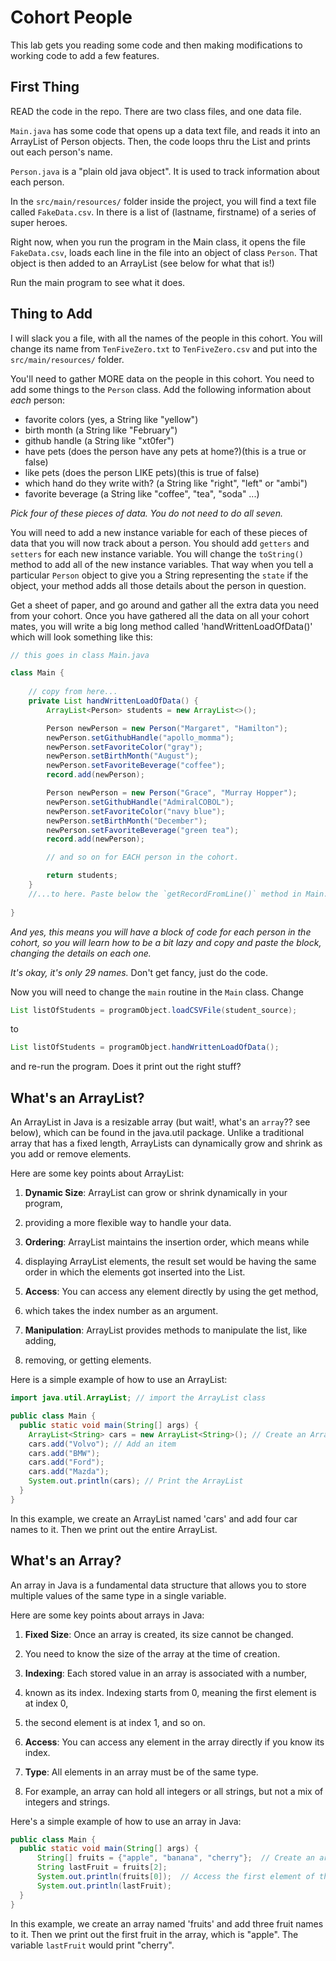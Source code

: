 # Cohort People

This lab gets you reading some code and then making modifications to working code to add a few features.

## First Thing

READ the code in the repo.
There are two class files, and one data file.

`Main.java` has some code that opens up a data text file, and reads it into an ArrayList of Person objects.
Then, the code loops thru the List and prints out each person's name.

`Person.java` is a "plain old java object".
It is used to track information about each person.

In the `src/main/resources/` folder inside the project, you will find a text file called `FakeData.csv`.
In there is a list of (lastname, firstname) of a series of super heroes.

Right now, when you run the program in the Main class, it opens the file `FakeData.csv`, loads 
each line in the file into an object of class `Person`. 
That object is then added to an ArrayList (see below for what that is!)

Run the main program to see what it does.

## Thing to Add

I will slack you a file, with all the names of the people in this cohort.
You will change its name from `TenFiveZero.txt` to `TenFiveZero.csv` and put into the 
`src/main/resources/` folder.


You'll need to gather MORE data on the people in this cohort.
You need to add some things to the `Person` class.
Add the following information about _each_ person:

- favorite colors (yes, a String like "yellow")
- birth month (a String like "February")
- github handle (a String like "xt0fer")
- have pets  (does the person have any pets at home?)(this is a true or false)
- like pets  (does the person LIKE pets)(this is true of false)
- which hand do they write with? (a String like "right", "left" or "ambi")
- favorite beverage (a String like "coffee", "tea", "soda" ...)

_Pick four of these pieces of data. You do not need to do all seven._

You will need to add a new instance variable for each of these pieces of data that you will now
track about a person.
You should add `getters` and `setters` for each new instance variable.
You will change the `toString()` method to add all of the new instance variables. That way when you 
tell a particular `Person` object to give you a String representing the `state` if the object,
your method adds all those details about the person in question.

Get a sheet of paper, and go around and gather all the extra data you need from your cohort.
Once you have gathered all the data on all your cohort mates,
you will write a big long method called 'handWrittenLoadOfData()' which will look something like this:

```java
// this goes in class Main.java

class Main {
    
    // copy from here...
    private List handWrittenLoadOfData() {
        ArrayList<Person> students = new ArrayList<>();

        Person newPerson = new Person("Margaret", "Hamilton");
        newPerson.setGithubHandle("apollo_momma");
        newPerson.setFavoriteColor("gray");
        newPerson.setBirthMonth("August");
        newPerson.setFavoriteBeverage("coffee");
        record.add(newPerson);

        Person newPerson = new Person("Grace", "Murray Hopper");
        newPerson.setGithubHandle("AdmiralCOBOL");
        newPerson.setFavoriteColor("navy blue");
        newPerson.setBirthMonth("December");
        newPerson.setFavoriteBeverage("green tea");
        record.add(newPerson);

        // and so on for EACH person in the cohort.

        return students;
    }
    //...to here. Paste below the `getRecordFromLine()` method in Main.java
    
}
```

_And yes, this means you will have a block of code for each person in the cohort,
so you will learn how to be a bit lazy and copy and paste the block, changing the details on each one._

_It's okay, it's only 29 names._
Don't get fancy, just do the code.

Now you will need to change the `main` routine in the `Main` class.
Change

```java
List listOfStudents = programObject.loadCSVFile(student_source);
```

to 
```java
List listOfStudents = programObject.handWrittenLoadOfData();
```

and re-run the program. Does it print out the right stuff?


## What's an ArrayList?

An ArrayList in Java is a resizable array (but wait!, what's an `array`?? see below), which can be 
found in the java.util package. 
Unlike a traditional array that has a fixed length, ArrayLists can dynamically grow and 
shrink as you add or remove elements.

Here are some key points about ArrayList:

1. **Dynamic Size**: ArrayList can grow or shrink dynamically in your program, 
2. providing a more flexible way to handle your data.

3. **Ordering**: ArrayList maintains the insertion order, which means while 
4. displaying ArrayList elements, the result set would be having the same order in which the elements got inserted into the List.

5. **Access**: You can access any element directly by using the get method, 
6. which takes the index number as an argument.

7. **Manipulation**: ArrayList provides methods to manipulate the list, like adding, 
8. removing, or getting elements.

Here is a simple example of how to use an ArrayList:

```java
import java.util.ArrayList; // import the ArrayList class

public class Main {
  public static void main(String[] args) {
    ArrayList<String> cars = new ArrayList<String>(); // Create an ArrayList object
    cars.add("Volvo"); // Add an item
    cars.add("BMW");
    cars.add("Ford");
    cars.add("Mazda");
    System.out.println(cars); // Print the ArrayList
  }
}
```

In this example, we create an ArrayList named 'cars' and add four car names to it. 
Then we print out the entire ArrayList.

## What's an Array?

An array in Java is a fundamental data structure that allows you to store multiple values of the same type in a single variable.

Here are some key points about arrays in Java:

1. **Fixed Size**: Once an array is created, its size cannot be changed. 
2. You need to know the size of the array at the time of creation.

3. **Indexing**: Each stored value in an array is associated with a number, 
4. known as its index. Indexing starts from 0, meaning the first element is at index 0, 
5. the second element is at index 1, and so on.

6. **Access**: You can access any element in the array directly if you know its index.

7. **Type**: All elements in an array must be of the same type. 
8. For example, an array can hold all integers or all strings, but not a mix of integers and strings.

Here's a simple example of how to use an array in Java:

```java
public class Main {
  public static void main(String[] args) {
      String[] fruits = {"apple", "banana", "cherry"};  // Create an array
      String lastFruit = fruits[2];
      System.out.println(fruits[0]);  // Access the first element of the array
      System.out.println(lastFruit);
  }
}
```

In this example, we create an array named 'fruits' and add three fruit names to it. 
Then we print out the first fruit in the array, which is "apple".
The variable `lastFruit` would print "cherry".